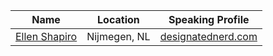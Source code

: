 | Name | Location | Speaking Profile |
| --------|-------|-------|
| [Ellen Shapiro](https://twitter.com/designatednerd) | Nijmegen, NL |[designatednerd.com](http://designatednerd.com/public-speaking/)|
